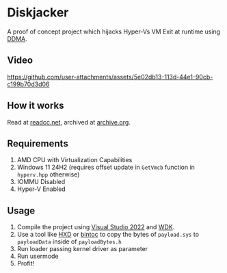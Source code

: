 # Diskjacker
A proof of concept project which hijacks Hyper-Vs VM Exit at runtime using [DDMA](https://github.com/btbd/ddma).

## Video

https://github.com/user-attachments/assets/5e02db13-113d-44e1-90cb-c199b70d3d06

## How it works

Read at [readcc.net](https://readcc.net/posts/runtimehypervhijacking/), archived at [archive.org](https://web.archive.org/web/20250000000000*/https://readcc.net/posts/runtimehypervhijacking/).

## Requirements
1. AMD CPU with Virtualization Capabilities
2. Windows 11 24H2 (requires offset update in `GetVmcb` function in `hyperv.hpp` otherwise)
3. IOMMU Disabled
4. Hyper-V Enabled


## Usage
1. Compile the project using [Visual Studio 2022](https://visualstudio.microsoft.com/) and [WDK](https://learn.microsoft.com/en-us/windows-hardware/drivers/download-the-wdk).
2. Use a tool like [HXD](https://mh-nexus.de/en/hxd/) or [bintoc](https://github.com/klyhthwy/bintoc/tree/master) to copy the bytes of `payload.sys` to `payloadData` inside of `payloadBytes.h`
3. Run loader passing kernel driver as parameter
4. Run usermode
5. Profit!
